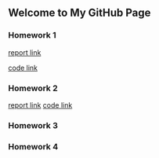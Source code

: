 ## Welcome to My GitHub Page

### Homework 1
[report link](https://bu-ie-360.github.io/spring22-utkuboyar/ie360_hw1_2018402144.html)

[code link](https://bu-ie-360.github.io/spring22-utkuboyar/ie360_hw1_2018402144.ipynb)

### Homework 2
[report link](https://bu-ie-360.github.io/spring22-utkuboyar/ie360_hw2.html)
[code link](https://bu-ie-360.github.io/spring22-utkuboyar/ie360_hw2.ipynb)

### Homework 3

### Homework 4

